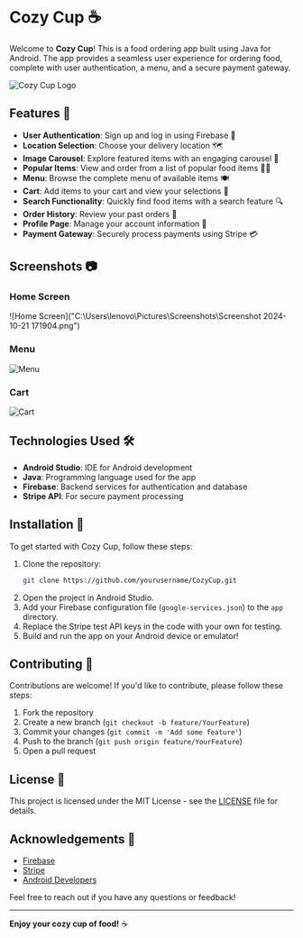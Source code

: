 # Cozy Cup ☕️

Welcome to **Cozy Cup**! This is a food ordering app built using Java for Android. The app provides a seamless user experience for ordering food, complete with user authentication, a menu, and a secure payment gateway.

![Cozy Cup Logo](images/logo.png)  <!-- Replace with your logo/image path -->

## Features 🌟

- **User Authentication**: Sign up and log in using Firebase 🔑
- **Location Selection**: Choose your delivery location 🗺️
- **Image Carousel**: Explore featured items with an engaging carousel 📸
- **Popular Items**: View and order from a list of popular food items 🍕🍔
- **Menu**: Browse the complete menu of available items 🍽️
- **Cart**: Add items to your cart and view your selections 🛒
- **Search Functionality**: Quickly find food items with a search feature 🔍
- **Order History**: Review your past orders 📜
- **Profile Page**: Manage your account information 👤
- **Payment Gateway**: Securely process payments using Stripe 💳

## Screenshots 📷

### Home Screen
![Home Screen]("C:\Users\lenovo\Pictures\Screenshots\Screenshot 2024-10-21 171904.png")  <!-- Replace with your image path -->

### Menu
![Menu](images/menu.png)  <!-- Replace with your image path -->

### Cart
![Cart](images/cart.png)  <!-- Replace with your image path -->

## Technologies Used 🛠️

- **Android Studio**: IDE for Android development
- **Java**: Programming language used for the app
- **Firebase**: Backend services for authentication and database
- **Stripe API**: For secure payment processing

## Installation 🚀

To get started with Cozy Cup, follow these steps:

1. Clone the repository:
   ```bash
   git clone https://github.com/yourusername/CozyCup.git
   ```
2. Open the project in Android Studio.
3. Add your Firebase configuration file (`google-services.json`) to the `app` directory.
4. Replace the Stripe test API keys in the code with your own for testing.
5. Build and run the app on your Android device or emulator!

## Contributing 🤝

Contributions are welcome! If you'd like to contribute, please follow these steps:

1. Fork the repository
2. Create a new branch (`git checkout -b feature/YourFeature`)
3. Commit your changes (`git commit -m 'Add some feature'`)
4. Push to the branch (`git push origin feature/YourFeature`)
5. Open a pull request

## License 📄

This project is licensed under the MIT License - see the [LICENSE](LICENSE) file for details.

## Acknowledgements 🙏

- [Firebase](https://firebase.google.com/)
- [Stripe](https://stripe.com/)
- [Android Developers](https://developer.android.com/)

Feel free to reach out if you have any questions or feedback!

---

**Enjoy your cozy cup of food!** ☕️
```
